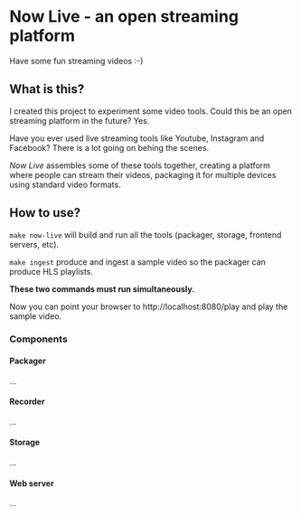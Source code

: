 # Now Live - an open streaming platform

Have some fun streaming videos :-)

## What is this?

I created this project to experiment some video tools. Could this be an open streaming platform in the future? Yes.

Have you ever used live streaming tools like Youtube, Instagram and Facebook? There is a lot going on behing the scenes. 

*Now Live* assembles some of these tools together, creating a platform where people can stream their videos, packaging it for multiple devices using standard video formats.

## How to use?

`make now-live` will build and run all the tools (packager, storage, frontend servers, etc).

`make ingest` produce and ingest a sample video so the packager can produce HLS playlists.

**These two commands must run simultaneously.**

Now you can point your browser to http://localhost:8080/play and play the sample video.

### Components

#### Packager

...

#### Recorder

...

#### Storage

...

#### Web server

...